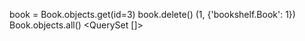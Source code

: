 book = Book.objects.get(id=3)
book.delete()
(1, {'bookshelf.Book': 1})
Book.objects.all()
<QuerySet []>